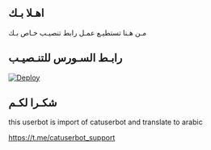 ## اهـلا بـك
مـن هـنا تستطيـع عمـل رابط تنصيـب خـاص بـك

## رابـط السـورس للتنـصيـب

[![Deploy](https://www.herokucdn.com/deploy/button.svg)](https://heroku.com/deploy?template=https://github.com/ahmaedk/jmthon)

## شكـرا لكـم 


this userbot is import of catuserbot and translate to arabic

https://t.me/catuserbot_support
